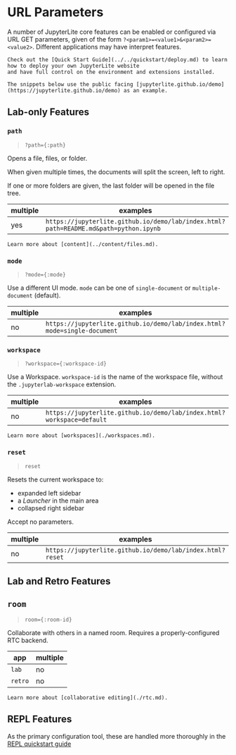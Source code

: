 # URL Parameters

A number of JupyterLite core features can be enabled or configured via URL GET
parameters, given of the form `?<param1>=<value1>&<param2>=<value2>`. Different
applications may have interpret features.

```{hint}
Check out the [Quick Start Guide](../../quickstart/deploy.md) to learn how to deploy your own JupyterLite website
and have full control on the environment and extensions installed.

The snippets below use the public facing [jupyterlite.github.io/demo](https://jupyterlite.github.io/demo) as an example.
```

## Lab-only Features

### `path`

> `?path={:path}`

Opens a file, files, or folder.

When given multiple times, the documents will split the screen, left to right.

If one or more folders are given, the last folder will be opened in the file tree.

| multiple | examples                                                                             |
| -------- | ------------------------------------------------------------------------------------ |
| yes      | `https://jupyterlite.github.io/demo/lab/index.html?path=README.md&path=python.ipynb` |

```{hint}
Learn more about [content](../content/files.md).
```

### `mode`

> `?mode={:mode}`

Use a different UI mode. `mode` can be one of `single-document` or `multiple-document`
(default).

| multiple | examples                                                                 |
| -------- | ------------------------------------------------------------------------ |
| no       | `https://jupyterlite.github.io/demo/lab/index.html?mode=single-document` |

### `workspace`

> `?workspace={:workspace-id}`

Use a Workspace. `workspace-id` is the name of the workspace file, without the
`.jupyterlab-workspace` extension.

| multiple | examples                                                              |
| -------- | --------------------------------------------------------------------- |
| no       | `https://jupyterlite.github.io/demo/lab/index.html?workspace=default` |

```{hint}
Learn more about [workspaces](./workspaces.md).
```

### `reset`

> `reset`

Resets the current workspace to:

- expanded left sidebar
- a _Launcher_ in the main area
- collapsed right sidebar

Accept no parameters.

| multiple | examples                                                  |
| -------- | --------------------------------------------------------- |
| no       | `https://jupyterlite.github.io/demo/lab/index.html?reset` |

## Lab and Retro Features

## `room`

> `room={:room-id}`

Collaborate with others in a named room. Requires a properly-configured RTC backend.

| app     | multiple |
| ------- | -------- |
| `lab`   | no       |
| `retro` | no       |

```{hint}
Learn more about [collaborative editing](./rtc.md).
```

## REPL Features

As the primary configuration tool, these are handled more thoroughly in the
[REPL quickstart guide](../../quickstart/embed-repl.md)
